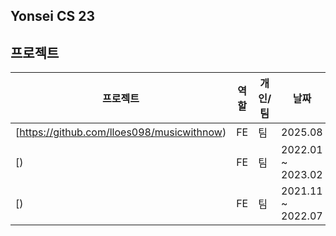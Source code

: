 ## Yonsei CS 23 

## 프로젝트

| 프로젝트 | 역할 | 개인/팀 | 날짜 |
|-----------|----------------|----------|----------------|
| [https://github.com/lloes098/musicwithnow) | FE | 팀 | 2025.08  |
| [) | FE | 팀 | 2022.01 ~ 2023.02 |
| [) | FE | 팀 | 2021.11 ~ 2022.07 |
